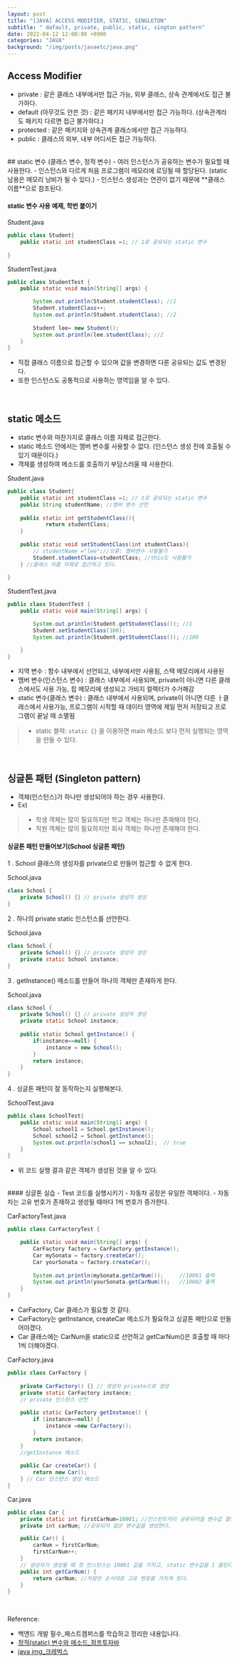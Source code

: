 ```yaml
---
layout: post
title: "[JAVA] ACCESS MODIFIER, STATIC, SINGLETON"
subtitle: " dafault, private, public, static, sington pattern"
date: 2022-04-12 12:00:00 +0900
categories: "JAVA"
background: "/img/posts/javaetc/java.png"
---
```



## Access Modifier
- private : 같은 클래스 내부에서만 접근 가능, 외부 클래스, 상속 관계에서도 접근 불가하다.
- default (아무것도 안쓴 것) : 같은 패키지  내부에서만 접근 가능하다. (상속관계라도 패키지 다르면 접근 불가하다.)
- protected : 같은 패키지와 상속관계 클래스에서만 접근 가능하다.
- public : 클래스의 외부, 내부 어디서든 접근 가능하다.

<br>
## static 변수 (클래스 변수, 정적 변수)
- 여러 인스턴스가 공유하는 변수가 필요할 때 사용한다.
- 인스턴스와 다르게 처음 프로그램이 메모리에 로딩될 때 할당된다. (static 남용은 메모리 낭비가 될 수 있다.)
- 인스턴스 생성과는 연관이 없기 때문에 **클래스 이름**으로 참조된다. 


#### static 변수 사용 예제, 학번 붙이기

Student.java

```java
public class Student{
	public static int studentClass =1; // 1로 공유되는 static 변수
    
}
```

StudentTest.java

```java
public class StudentTest {
	public static void main(String[] args) {

        System.out.println(Student.studentClass); //1
        Student.studentClass++;
        System.out.println(Student.studentClass); //2
        
        Student lee= new Student();
        System.out.println(lee.studentClass); //2 
    }
}

```

- 직접 클래스 이름으로 접근할 수 있으며 값을 변경하면 다른 공유되는 값도 변경된다. 
- 또한 인스턴스도 공통적으로 사용하는 영역임을 알 수 있다. 

<br>

## static 메소드
- static 변수와 마찬가지로 클래스 이름 자체로 접근한다.
- static 메소드 안에서는 멤버 변수를 사용할 수 없다. (인스턴스 생성 전에 호출될 수 있기 때문이다.)
- 객체를 생성하여 메소드를 호출하기 부담스러울 때 사용한다. 

Student.java

```java
public class Student{
	public static int studentClass =1; // 1로 공유되는 static 변수	
    public String studentName; //멤버 변수 선언
    
    public static int getStudentClass(){
    		return studentClass;
    }
    
    public static void setStudentClass(int studentClass){
    	// studentName ="lee";//오류: 멤버변수 사용불가
    	Student.studentClass=studentClass; //this도 사용불가
    } //클래스 이름 자체로 접근하고 있다. 
    
}
```

StudentTest.java

```java
public class StudentTest {
	public static void main(String[] args) {

        System.out.println(Student.getStudentClass()); //1
        Student.setStudentClass(100);
        System.out.println(Student.getStudentClass()); //100

    }
}
```

- 지역 변수 :  함수 내부에서 선언되고, 내부에서만 사용됨, 스택 메모리에서 사용된
- 멤버 변수(인스턴스 변수) : 클래스 내부에서 사용되며, private이 아니면 다른 클래스에서도 사용 가능, 힙 메모리에 생성되고 가비지 컬렉터가 수거해감
- static 변수(클래스 변수) : 클래스  내부에서 사용되며, private이 아니면 다른 ㅏ클래스에서 사용가능, 프로그램이 시작할 때 데이터 영역에 제일 먼저 저장되고 프로그램이 끝날 때 소멸됨
> - static 블럭: `static {}` 을 이용하면 main 메소드 보다 먼저 실행되는 영역을 만들 수 있다. 

<br>

## 싱글톤 패턴 (Singleton pattern)
- 객체(인스턴스)가 하나만 생성되어야 하는 경우 사용한다.
- Ex) 
> - 학생 객체는 많이 필요하지만 학교 객체는 하나만 존재해야 한다.
> - 직원 객체는 많이 필요하지만 회사 객체는 하나만 존재해야 한다.  

#### 싱글톤 패턴 만들어보기(School 싱글톤 패턴)

1 . School 클래스의 생성자를 private으로 만들어 접근할 수 없게 한다.

School.java

```java
class School {
    private School() {} // private 생성자 생성
}
```

2 . 하나의 private static 인스턴스를 선언한다.

School.java

```java
class School {
    private School() {} // private 생성자 생성
    private static School instance;
}
```

3 . getInstance() 메소드를 만들어 하나의 객체만 존재하게 한다. 

School.java

```java
class School {
    private School() {} // private 생성자 생성
    private static School instance;
    
    public static School getInstance() {
        if(instance==null) {
            instance = new School();
        }
        return instance;
    }
}
```

4 . 싱글톤 패턴이 잘 동작하는지 실행해본다.

SchoolTest.java

```java
public class SchoolTest{
    public static void main(String[] args) {
        School school1 = School.getInstance();
        School school2 = School.getInstance();
        System.out.println(school1 == school2);  // true
    }
}
```

- 위 코드 실행 결과 같은 객체가 생성된 것을 알 수 있다. 

<br>
#### 싱글톤 실습
- Test 코드를 실행시키기
- 자동차 공장은 유일한 객체이다.
- 자동차는 고유 번호가 존재하고 생성될 때마다 1씩 번호가 증가한다. 

CarFactoryTest.java

```java
public class CarFactoryTest {

	public static void main(String[] args) {
		CarFactory factory = CarFactory.getInstance();
		Car mySonata = factory.createCar();
		Car yourSonata = factory.createCar();
		
		System.out.println(mySonata.getCarNum());     //10001 출력
		System.out.println(yourSonata.getCarNum());   //10002 출력
	}
}
```

- CarFactory, Car 클래스가 필요할 것 같다.
- CarFactory는 getInstance, createCar 메소드가 필요하고 싱글톤 패턴으로 만들어야겠다.
- Car 클래스에는 CarNum을 static으로 선언하고 getCarNum()은 호출할 때 마다 1씩 더해야겠다. 


CarFactory.java

```java
public class CarFactory {
	
    private CarFactory() {} // 생성자 private으로 생성
	private static CarFactory instance;
    // private 인스턴스 선언
	
	public static CarFactory getInstance() {
		if (instance==null) {
			instance =new CarFactory();				
		}
		return instance;
	}
	//getInstance 메소드
    
	public Car createCar() {
		return new Car();
	} // Car 인스턴스 생성 메소드
}
```

Car.java

```java
public class Car {
	private static int firstCarNum=10001; //인스턴트끼리 공유되어질 변수값 할당
    private int carNum; //공유되지 않은 변수값을 생성한다. 

    public Car() {
		carNum = firstCarNum; 
		firstCarNum++; 
	}
	// 생성자가 생성될 때 첫 인스턴스는 10001 값을 가지고, static 변수값을 1 올린다. 그러면 다음 인스턴스는 10002 값을 가지게 됟다. 
	public int getCarNum() {
		return carNum; //차량은 순서대로 고유 번호를 가지게 된다.
	}
}
```

<br>

Reference:
- 백엔드 개발 필수_패스트캠퍼스를 학습하고 정리한 내용입니다.  
- [정적(static) 변수와 메소드_점프투자바](https://wikidocs.net/228)
- [java img_크레벅스](https://www.crebugs.com/product/view.php?idx=7382&code=1412) 
